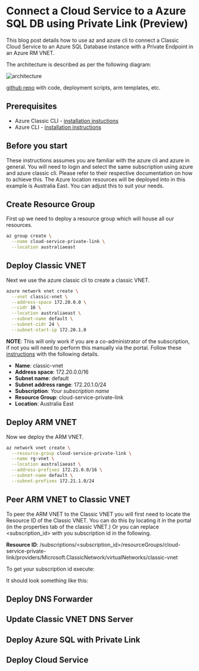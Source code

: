 # Connect a Cloud Service to a Azure SQL DB using Private Link (Preview)

This blog post details how to use az and azure cli to connect a Classic Cloud Service to an Azure SQL Database instance with a Private Endpoint in an Azure RM VNET.

The architecture is described as per the following diagram:

![architecture](https://github.com/arincoau/architecture.png "architecture")

[github repo](https://www.google.com) with code, deployment scripts, arm templates, etc.

## Prerequisites

- Azure Classic CLI - [installation instuctions](https://docs.microsoft.com/en-us/cli/azure/install-classic-cli?view=azure-cli-latest)
- Azure CLI - [installation instructions](https://docs.microsoft.com/en-us/cli/azure/install-azure-cli?view=azure-cli-latest)

## Before you start

These instructions assumes you are familiar with the azure cli and azure in general. You will need to login and select the same subscription using azure and azure classic cli. Please refer to their respective documentation on how to achieve this. The Azure location resources will be deployed into in this example is Australia East. You can adjust this to suit your needs.

## Create Resource Group

First up we need to deploy a resource group which will house all our resources.

``` sh
az group create \
  --name cloud-service-private-link \
  --location australiaeast
```

## Deploy Classic VNET

Next we use the azure classic cli to create a classic VNET. 

``` sh
azure network vnet create \
  --vnet classic-vnet \
  --address-space 172.20.0.0 \
  --cidr 16 \
  --location australiaeast \
  --subnet-name default \
  --subnet-cidr 24 \
  --subnet-start-ip 172.20.1.0
```

**NOTE**: This will only work if you are a co-administrator of the subscription, if not you will need to perform this manually via the portal. Follow these [instructions](https://docs.microsoft.com/en-us/azure/virtual-network/virtual-networks-create-vnet-classic-pportal) with the following details.

- **Name**: classic-vnet
- **Address space**: 172.20.0.0/16
- **Subnet name**: default
- **Subnet address range**: 172.20.1.0/24
- **Subscription**: *Your subscription name*
- **Resource Group**: cloud-service-private-link
- **Location**: Australia East

## Deploy ARM VNET

Now we deploy the ARM VNET.

``` sh
az network vnet create \
  --resource-group cloud-service-private-link \
  --name rg-vnet \
  --location australiaeast \
  --address-prefixes 172.21.0.0/16 \
  --subnet-name default \
  --subnet-prefixes 172.21.1.0/24
```

## Peer ARM VNET to Classic VNET

To peer the ARM VNET to the Classic VNET you will first need to locate the Resource ID of the Classic VNET. You can do this by locating it in the portal (in the properties tab of the classic VNET.) Or you can replace <subscription_id> with you subscription id in the following.

**Resource ID**: /subscriptions/<subscription_id>/resourceGroups/cloud-service-private-link/providers/Microsoft.ClassicNetwork/virtualNetworks/classic-vnet

To get your subscription id execute:


It should look something like this: 

## Deploy DNS Forwarder

## Update Classic VNET DNS Server

## Deploy Azure SQL with Private Link

## Deploy Cloud Service
